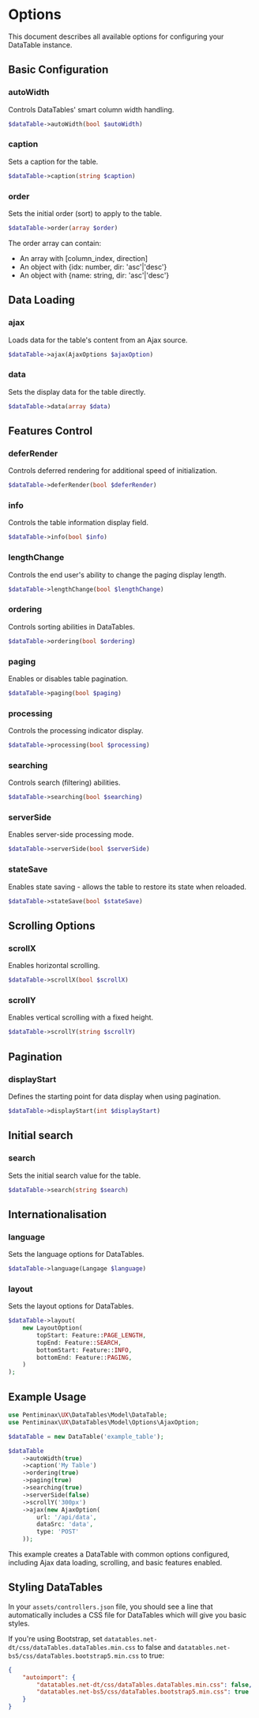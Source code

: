 # Options

This document describes all available options for configuring your DataTable instance.

## Basic Configuration

### autoWidth
Controls DataTables' smart column width handling.
```php
$dataTable->autoWidth(bool $autoWidth)
```

### caption
Sets a caption for the table.
```php
$dataTable->caption(string $caption)
```

### order
Sets the initial order (sort) to apply to the table.
```php
$dataTable->order(array $order)
```
The order array can contain:
- An array with [column_index, direction]
- An object with {idx: number, dir: 'asc'|'desc'}
- An object with {name: string, dir: 'asc'|'desc'}

## Data Loading

### ajax
Loads data for the table's content from an Ajax source.
```php
$dataTable->ajax(AjaxOptions $ajaxOption)
```

### data
Sets the display data for the table directly.
```php
$dataTable->data(array $data)
```

## Features Control

### deferRender
Controls deferred rendering for additional speed of initialization.
```php
$dataTable->deferRender(bool $deferRender)
```

### info
Controls the table information display field.
```php
$dataTable->info(bool $info)
```

### lengthChange
Controls the end user's ability to change the paging display length.
```php
$dataTable->lengthChange(bool $lengthChange)
```

### ordering
Controls sorting abilities in DataTables.
```php
$dataTable->ordering(bool $ordering)
```

### paging
Enables or disables table pagination.
```php
$dataTable->paging(bool $paging)
```

### processing
Controls the processing indicator display.
```php
$dataTable->processing(bool $processing)
```

### searching
Controls search (filtering) abilities.
```php
$dataTable->searching(bool $searching)
```

### serverSide
Enables server-side processing mode.
```php
$dataTable->serverSide(bool $serverSide)
```

### stateSave
Enables state saving - allows the table to restore its state when reloaded.
```php
$dataTable->stateSave(bool $stateSave)
```

## Scrolling Options

### scrollX
Enables horizontal scrolling.
```php
$dataTable->scrollX(bool $scrollX)
```

### scrollY
Enables vertical scrolling with a fixed height.
```php
$dataTable->scrollY(string $scrollY)
```

## Pagination

### displayStart
Defines the starting point for data display when using pagination.
```php
$dataTable->displayStart(int $displayStart)
```

## Initial search

### search
Sets the initial search value for the table.
```php
$dataTable->search(string $search)
``` 

## Internationalisation

### language

Sets the language options for DataTables.
```php
$dataTable->language(Langage $language)
```

### layout

Sets the layout options for DataTables.
```php
$dataTable->layout(
    new LayoutOption(
        topStart: Feature::PAGE_LENGTH,
        topEnd: Feature::SEARCH,
        bottomStart: Feature::INFO,
        bottomEnd: Feature::PAGING,
    )
);
```

## Example Usage

```php
use Pentiminax\UX\DataTables\Model\DataTable;
use Pentiminax\UX\DataTables\Model\Options\AjaxOption;

$dataTable = new DataTable('example_table');

$dataTable
    ->autoWidth(true)
    ->caption('My Table')
    ->ordering(true)
    ->paging(true)
    ->searching(true)
    ->serverSide(false)
    ->scrollY('300px')
    ->ajax(new AjaxOption(
        url: '/api/data',
        dataSrc: 'data',
        type: 'POST'
    ));
```

This example creates a DataTable with common options configured, including Ajax data loading, scrolling, and basic features enabled.

## Styling DataTables

In your ``assets/controllers.json`` file, you should see a line that automatically 
includes a CSS file for DataTables which will give you basic styles.

If you're using Bootstrap, set ``datatables.net-dt/css/dataTables.dataTables.min.css`` to false 
and ``datatables.net-bs5/css/dataTables.bootstrap5.min.css`` to true:

```json
{
    "autoimport": {
        "datatables.net-dt/css/dataTables.dataTables.min.css": false,
        "datatables.net-bs5/css/dataTables.bootstrap5.min.css": true
    }
}
```